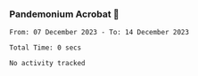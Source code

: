 ### Pandemonium Acrobat 🤸

<!--START_SECTION:waka-->

```all_time
From: 07 December 2023 - To: 14 December 2023

Total Time: 0 secs

No activity tracked
```

<!--END_SECTION:waka-->
